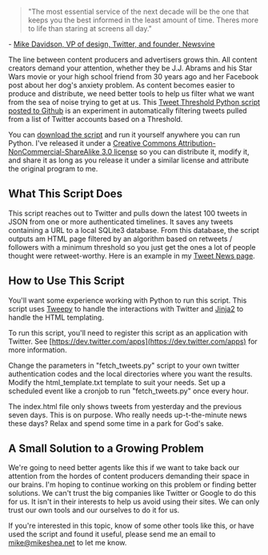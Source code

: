> "The most essential service of the next decade will be the one that keeps you the best informed in the least amount of time. Theres more to life than staring at screens all day."

\- [Mike Davidson, VP of design, Twitter, and founder, Newsvine](http://alistapart.com/article/what-we-learned-in-2012)

The line between content producers and advertisers grows thin. All content creators demand your attention, whether they be J.J. Abrams and his Star Wars movie or your high school friend from 30 years ago and her Facebook post about her dog's anxiety problem. As content becomes easier to produce and distribute, we need better tools to help us filter what we want from the sea of noise trying to get at us. This [Tweet Threshold Python script posted to Github](https://github.com/mshea/Tweet-Threshold) is an experiment in automatically filtering tweets pulled from a list of Twitter accounts based on a Threshold.

You can [download the script](https://github.com/mshea/Tweet-Threshold) and run it yourself anywhere you can run Python. I've released it under a [Creative Commons Attribution-NonCommercial-ShareAlike 3.0 license](http://creativecommons.org/licenses/by-nc-sa/3.0/) so you can distribute it, modify it, and share it as long as you release it under a similar license and attribute the original program to me.

## What This Script Does

This script reaches out to Twitter and pulls down the latest 100 tweets in JSON from one or more authenticated timelines. It saves any tweets containing a URL to a local SQLite3 database. From this database, the script outputs am HTML page filtered by an algorithm based on retweets / followers with a minimum threshold so you just get the ones a lot of people thought were retweet-worthy. Here is an example in my [Tweet News page](http://mikeshea.net/news/).

## How to Use This Script

You'll want some experience working with Python to run this script. This script uses [Tweepy](https://github.com/tweepy/tweepy) to handle the interactions with Twitter and [Jinja2](http://jinja.pocoo.org/docs/) to handle the HTML templating.

To run this script, you'll need to register this script as an application with Twitter. See [https://dev.twitter.com/apps](https://dev.twitter.com/apps) for more information.

Change the parameters in "fetch_tweets.py" script to your own twitter authentication codes and the local directories where you want the results. Modify the html_template.txt template to suit your needs. Set up a scheduled event like a cronjob to run "fetch_tweets.py" once every hour.

The index.html file only shows tweets from yesterday and the previous seven days. This is on purpose. Who really needs up-t-the-minute news these days? Relax and spend some time in a park for God's sake.

## A Small Solution to a Growing Problem

We're going to need better agents like this if we want to take back our attention from the hordes of content producers demanding their space in our brains. I'm hoping to continue working on this problem or finding better solutions. We can't trust the big companies like Twitter or Google to do this for us. It isn't in their interests to help us avoid using their sites. We can only trust our own tools and our ourselves to do it for us.

If you're interested in this topic, know of some other tools like this, or have used the script and found it useful, please send me an email to mike@mikeshea.net to let me know.